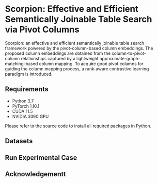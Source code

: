 # **Scorpion: Effective and Efficient Semantically Joinable Table Search via Pivot Columns**

Scorpion: an effective and efficient semantically
joinable table search framework powered by the pivot-column-based column embeddings. The proposed column embeddings are obtained from the column-to-pivot-column relationships captured by a lightweight approximate-graph-matching-based column mapping. To acquire good pivot
columns for guiding the column mapping process, a rank-aware contrastive learning paradigm is introduced.
## Requirements

* Python 3.7
* PyTorch 1.10.1
* CUDA 11.5
* NVIDIA 3090 GPU

Please refer to the source code to install all required packages in Python.

## Datasets


## Run Experimental Case


## Acknowledgementt
